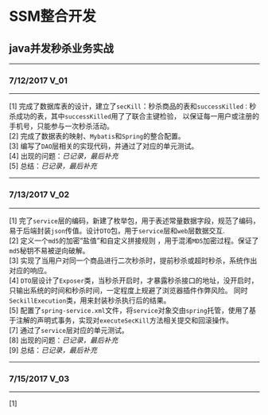 # SSM整合开发
## java并发秒杀业务实战 <br/>

----
### 7/12/2017  V_01
----
[1] 完成了数据库表的设计，建立了`secKill`：秒杀商品的表和`successKilled：`秒杀成功的表，其中`successKilled`用了了联合主键检验，
    以保证每一用户或注册的手机号，只能参与一次秒杀活动。<br/>
[2] 完成了数据表的映射、`Mybatis`和`Spring`的整合配置。<br/>
[3] 编写了`DAO`层相关的实现代码，并通过了对应的单元测试。<br/>
[4] 出现的问题：*已记录，最后补充*<br/>
[5] 总结：*已记录，最后补充*


----
### 7/13/2017  V_02
----

[1] 完了`service`层的编码，新建了枚举包，用于表述常量数据字段，规范了编码，易于后端封装`json`传值。设计`DTO`包，用于`service`层和`web`层数据交互.<br/>
[2] 定义一个`md5`的加密“盐值”和自定义拼接规则 ，用于混淆`MD5`加密过程。保证了`md5`秘钥不易被逆向破解。<br/>
[3] 实现了当用户对同一个商品进行二次秒杀时，提前秒杀或超时秒杀，系统作出对应的响应。<br/>
[4] `DTO`层设计了`Exposer`类，当秒杀开启时，才暴露秒杀接口的地址，没开启时，只输出系统的时间和秒杀时间，一定程度上规避了浏览器插件作弊风险。
    同时`SeckillExecution`类，用来封装秒杀执行后的结果。<br/>
[5] 配置了`spring-service.xml`文件，将`service`对象交由`spring`托管，使用了基于注解的声明式事务，实现对`executeSecKill`方法相关提交和回滚操作。<br/>
[7] 通过了`service`层对应的单元测试。<br/>
[8] 出现的问题：*已记录，最后补充*<br/>
[9] 总结：*已记录，最后补充*

----
### 7/15/2017  V_03
----
[1]

